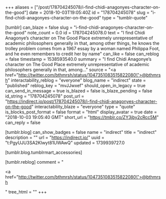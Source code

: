 +++
aliases = ["/post/178704245078/i-find-chidi-anagonyes-character-on-the-good"]
date = 2018-10-03T19:05:40Z
id = "178704245078"
slug = "i-find-chidi-anagonyes-character-on-the-good"
type = "tumblr-quote"

[tumblr]
can_blaze = false
slug = "i-find-chidi-anagonyes-character-on-the-good"
note_count = 0.0
id = 178704245078.0
text = "I find Chidi Anagonye&rsquo;s character on The Good Place extremely unrepresentative of academic philosophers generally in that, among other things, he knows the trolley problem comes from a 1967 essay by a woman named Philippa Foot, and he even remembers to credit her by name"
can_like = false
can_reblog = false
timestamp = 1538593540.0
summary = "I find Chidi Anagonye’s character on The Good Place extremely unrepresentative of academic philosophers generally in that, among..."
source = "<a href=\"http://twitter.com/bthmrsh/status/1047351083515822080\">@bthmrsh</a>"
interactability_reblog = "everyone"
blog_name = "indirect"
state = "published"
reblog_key = "mvJJwxef"
should_open_in_legacy = true
can_send_in_message = true
is_blazed = false
is_blaze_pending = false
id_string = "178704245078"
post_url = "https://indirect.io/post/178704245078/i-find-chidi-anagonyes-character-on-the-good"
interactability_blaze = "everyone"
type = "quote"
is_blocks_post_format = false
format = "html"
display_avatar = true
date = "2018-10-03 19:05:40 GMT"
short_url = "https://tmblr.co/ZY3jby2cRcc5M"
can_reply = false

[tumblr.blog]
can_show_badges = false
name = "indirect"
title = "indirect"
description = ""
url = "https://indirect.io/"
uuid = "t:PgyUJU3SA2Klwyt81UWAwQ"
updated = 1739939727.0

[tumblr.blog.tumblrmart_accessories]

[tumblr.reblog]
comment = "<p><a href=\"http://twitter.com/bthmrsh/status/1047351083515822080\">@bthmrsh</a></p>"
tree_html = ""
+++
